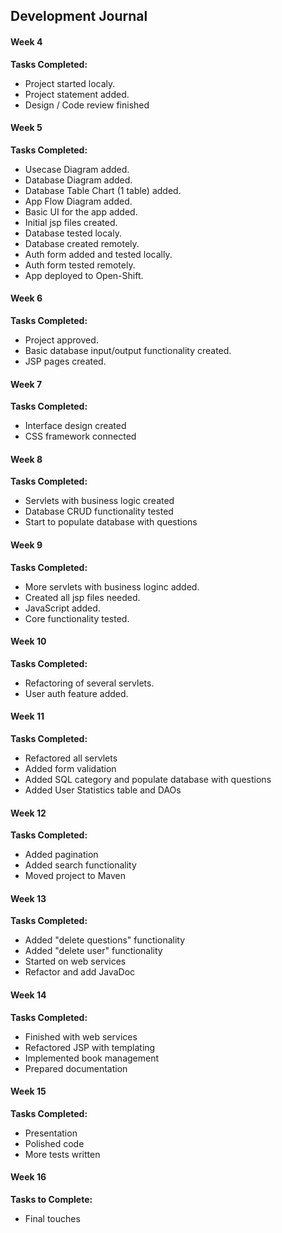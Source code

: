 ## Development Journal

#### Week 4

**Tasks Completed:**
- Project started localy.
- Project statement added.
- Design / Code review finished

#### Week 5

**Tasks Completed:**
- Usecase Diagram added.
- Database Diagram added.
- Database Table Chart (1 table) added.
- App Flow Diagram added.
- Basic UI for the app added.
- Initial jsp files created.
- Database tested localy.
- Database created remotely.
- Auth form added and tested locally.
- Auth form tested remotely.
- App deployed to Open-Shift.

#### Week 6

**Tasks Completed:**
- Project approved.
- Basic database input/output functionality created.
- JSP pages created.

#### Week 7

**Tasks Completed:**
- Interface design created
- CSS framework connected

#### Week 8

**Tasks Completed:**
- Servlets with business logic created
- Database CRUD functionality tested
- Start to populate database with questions

#### Week 9

**Tasks Completed:**
- More servlets with business loginc added.
- Created all jsp files needed.
- JavaScript added.
- Core functionality tested.

#### Week 10

**Tasks Completed:**
- Refactoring of several servlets.
- User auth feature added.

#### Week 11

**Tasks Completed:**
- Refactored all servlets
- Added form validation
- Added SQL category and populate database with questions
- Added User Statistics table and DAOs

#### Week 12

**Tasks Completed:**
- Added pagination
- Added search functionality
- Moved project to Maven

#### Week 13

**Tasks Completed:**
- Added "delete questions" functionality
- Added "delete user" functionality
- Started on web services
- Refactor and add JavaDoc

#### Week 14

**Tasks Completed:**
- Finished with web services
- Refactored JSP with templating
- Implemented book management
- Prepared documentation

#### Week 15

**Tasks Completed:**
- Presentation
- Polished code
- More tests written

#### Week 16
**Tasks to Complete:**
- Final touches
